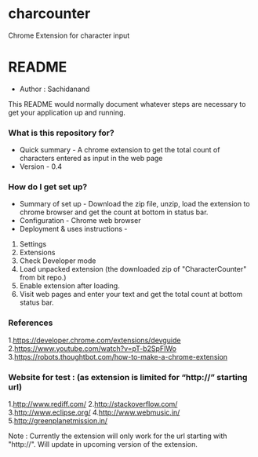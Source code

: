 # charcounter
Chrome Extension for character input

# README #

* Author : Sachidanand

This README would normally document whatever steps are necessary to get your application up and running.

### What is this repository for? ###

* Quick summary - A chrome extension to get the total count of characters entered as input in the web page
* Version - 0.4

### How do I get set up? ###

* Summary of set up - Download the zip file, unzip, load the extension to chrome browser and get the count at bottom in status bar.
* Configuration - Chrome web browser
* Deployment & uses instructions -  
1. Settings
2. Extensions
3. Check Developer mode
4. Load unpacked extension (the downloaded zip of "CharacterCounter" from bit repo.)
5. Enable extension after loading.
6. Visit web pages and enter your text and get the total count at bottom status bar.

### References ###

1.https://developer.chrome.com/extensions/devguide
2.https://www.youtube.com/watch?v=pT-b2SpFIWo
3.https://robots.thoughtbot.com/how-to-make-a-chrome-extension

### Website for test : (as extension is limited for “http://” starting url)

1.http://www.rediff.com/
2.http://stackoverflow.com/
3.http://www.eclipse.org/
4.http://www.webmusic.in/
5.http://greenplanetmission.in/

Note : Currently the extension will only work for the url starting with "http://". Will update in upcoming version of the extension.
